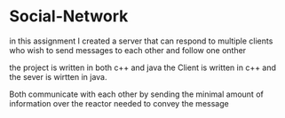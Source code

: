 # Social-Network
in this assignment I created a server that can respond to multiple clients who wish to send messages to each other and follow one onther

the project is written in both c++ and java
the Client is written in c++ and the sever is wirtten in java.

Both communicate with each other by sending the minimal amount of information over the reactor needed to convey the message  
